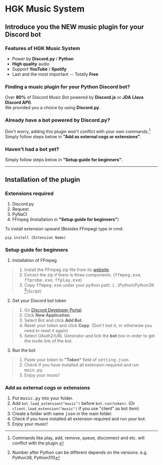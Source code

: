 # **HGK Music System**
## Introduce you the **NEW** music plugin for your Discord bot
### Features of HGK Music System
- Power by **Discord.py** / **Python**
- **High quality** audio
- Support **YouTube** / **Spotify**
- Last and the most important -- Totally **Free**
### Finding a music plugin for your **Python** Discord bot?
Over **80%** of Discord Music Bot powered by **Discord.js** or **JDA (Java Discord API)**.  
We provided you a choice by using **Discord.py**.  
### Already have a bot powered by Discord.py?  
Don't worry, adding this plugin won't conflict with your own commands.[^1]  
Simply follow steps below in **"Add as external cogs or extensions"**.

### Haven't had a bot yet?
Simply follow steps below in **"Setup guide for beginners"**.
***
## Installation of the plugin
### Extensions required
1. Discord.py 
2. Request
3. PyNaCl
4. FFmpeg (Installation in **"Setup guide for beginners"**)

To install extension upward (Besides FFmpeg) type in cmd:

    pip install (Extension Name)
### Setup guide for beginners
1. Installation of FFmpeg
>1. Install the FFmpeg zip file from its [website](https://ffmpeg.org/download.html#build-windows).
>2. Extract the zip if there is three components. (<kbd>ffmpeg.exe</kbd>, <kbd>ffprobe.exe</kbd>, <kbd>ffplay.exe</kbd>)  
>3. Copy <kbd>ffmpeg.exe</kbd> under your python path. (...\Python\Python39 [^2]\Script)
2. Get your Discord bot token
>1. Go [Discord Developer Portal](https://discord.com/developers/applications).
>2. Click **New Application**.
>3. Select Bot and click **Add Bot**.
>4. Reset your token and click **Copy**. (Don't lost it, or otherwise you need to reset it again)
>5. Select OAuth2/URL Generator and tick the **bot** box in order to get the invite link of the bot.
3. Run the bot
>1. Paste your token to **"Token"** field of <kbd>setting.json</kbd>.
>2. Check if you have installed all extension required and run  <kbd>main.py</kbd>.
>3. Enjoy your music!
### Add as external cogs or extensions
1. Put <kbd>music.py</kbd> into your folder.
2. Add `bot.load_extension("music")` before `bot.run(token)`. (Or `client.load_extension("music")` if you use "client" as bot item)
3. Create a folder with name <kbd>json</kbd> in the main folder.
4. Check if you have installed all extension required and run your bot.
5. Enjoy your music!

[^1]: Commands like play, add, remove, queue, disconnect and etc. will conflict with the plugin.
[^2]: Number after Python can be different depends on the versions. e.g. Python38, Python310
